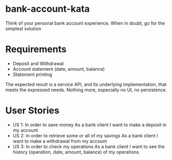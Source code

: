# bank-account-kata

Think of your personal bank account experience. When in doubt, go for the simplest solution

# Requirements
- Deposit and Withdrawal
- Account statement (date, amount, balance)
- Statement printing

The expected result is a service API, and its underlying implementation, that meets the expressed needs.
Nothing more, especially no UI, no persistence.

# User Stories
- US 1:
In order to save money
As a bank client
I want to make a deposit in my account
- US 2:
In order to retrieve some or all of my savings
As a bank client
I want to make a withdrawal from my account
- US 3:
In order to check my operations
As a bank client
I want to see the history (operation, date, amount, balance) of my operations
